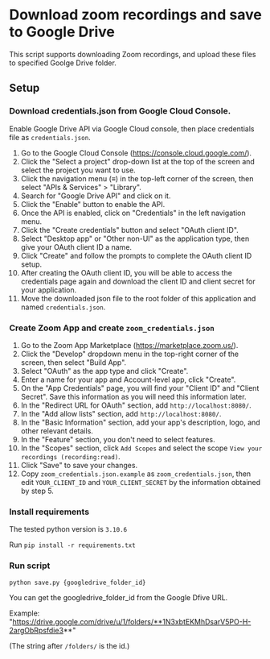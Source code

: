 # Download zoom recordings and save to Google Drive

This script supports downloading Zoom recordings, and upload these files to specified Goolge Drive folder.

## Setup

### Download credentials.json from Google Cloud Console.

Enable Google Drive API via Google Cloud console, then place credentials file as `credentials.json`.

1. Go to the Google Cloud Console (<https://console.cloud.google.com/>).
2. Click the "Select a project" drop-down list at the top of the screen and select the project you want to use.
3. Click the navigation menu (≡) in the top-left corner of the screen, then select "APIs & Services" > "Library".
4. Search for "Google Drive API" and click on it.
5. Click the "Enable" button to enable the API.
6. Once the API is enabled, click on "Credentials" in the left navigation menu.
7. Click the "Create credentials" button and select "OAuth client ID".
8. Select "Desktop app" or "Other non-UI" as the application type, then give your OAuth client ID a name.
9. Click "Create" and follow the prompts to complete the OAuth client ID setup.
10. After creating the OAuth client ID, you will be able to access the credentials page again and download the client ID and client secret for your application.
11. Move the downloaded json file to the root folder of this application and named `credentials.json`.

### Create Zoom App and create `zoom_credentials.json`

1. Go to the Zoom App Marketplace (<https://marketplace.zoom.us/>).
2. Click the "Develop" dropdown menu in the top-right corner of the screen, then select "Build App".
3. Select "OAuth" as the app type and click "Create".
4. Enter a name for your app and Account-level app, click "Create".
5. On the "App Credentials" page, you will find your "Client ID" and "Client Secret". Save this information as you will need this information later.
6. In the "Redirect URL for OAuth" section, add `http://localhost:8080/`.
7. In the "Add allow lists" section, add `http://localhost:8080/`.
8. In the "Basic Information" section, add your app's description, logo, and other relevant details.
9. In the "Feature" section, you don't need to select features.
10. In the "Scopes" section, click `Add Scopes` and select the scope `View your recordings (recording:read)`.
11. Click "Save" to save your changes.
12. Copy `zoom_credentials.json.example` as `zoom_credentials.json`, then edit `YOUR_CLIENT_ID` and `YOUR_CLIENT_SECRET` by the information obtained by step 5.

### Install requirements

The tested python version is `3.10.6`

Run
`pip install -r requirements.txt`

### Run script

`python save.py {googledrive_folder_id}`

You can get the googledrive_folder_id from the Google Dfive URL.

Example: "https://drive.google.com/drive/u/1/folders/**1N3xbtEKMhDsarV5PO-H-2argObRpsfdie3**"

(The string after `/folders/` is the id.)

